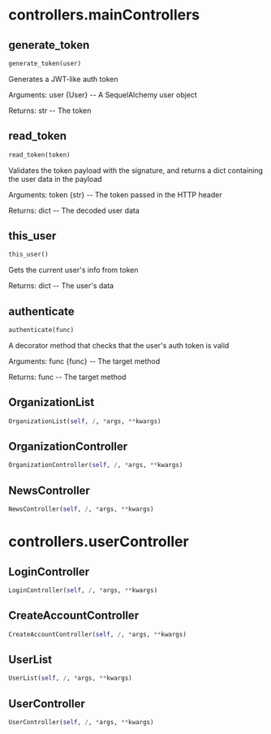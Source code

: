 # controllers.mainControllers

## generate_token
```python
generate_token(user)
```
Generates a JWT-like auth token

Arguments:
    user {User} -- A SequelAlchemy user object

Returns:
    str -- The token

## read_token
```python
read_token(token)
```
Validates the token payload with the signature, and returns
a dict containing the user data in the payload

Arguments:
    token {str} -- The token passed in the HTTP header

Returns:
    dict -- The decoded user data

## this_user
```python
this_user()
```
Gets the current user's info from token

Returns:
    dict -- The user's data

## authenticate
```python
authenticate(func)
```
A decorator method that checks that the user's auth token is valid

Arguments:
    func {func} -- The target method

Returns:
    func -- The target method

## OrganizationList
```python
OrganizationList(self, /, *args, **kwargs)
```

## OrganizationController
```python
OrganizationController(self, /, *args, **kwargs)
```

## NewsController
```python
NewsController(self, /, *args, **kwargs)
```

# controllers.userController

## LoginController
```python
LoginController(self, /, *args, **kwargs)
```

## CreateAccountController
```python
CreateAccountController(self, /, *args, **kwargs)
```

## UserList
```python
UserList(self, /, *args, **kwargs)
```

## UserController
```python
UserController(self, /, *args, **kwargs)
```

